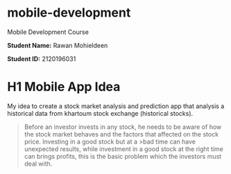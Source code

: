 # mobile-development
Mobile Development Course

**Student Name:** Rawan Mohieldeen

**Student ID:** 2120196031

# H1 Mobile App Idea

My idea to create a stock market analysis and prediction app that analysis a historical data from khartoum stock exchange (historical stocks).

>Before an investor invests in any stock, he needs to be aware of how the stock market behaves and the factors that affected on the stock price. Investing in a good stock but at a >bad time can have unexpected results, while investment in a good stock at the right time can
>brings profits, this is the basic problem which the investors must deal with.
